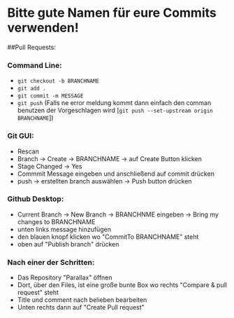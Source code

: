 # Bitte gute Namen für eure Commits verwenden!

##Pull Requests:

### Command Line:

 * ```git checkout -b BRANCHNAME```
 * ```git add .```
 * ```git commit -m MESSAGE```
 * ```git push``` 
 (Falls ne error meldung kommt dann einfach den comman benutzen der Vorgeschlagen wird [```git push --set-upstream origin BRANCHNAME```])
  
 ### Git GUI:
 * Rescan
 * Branch -> Create -> BRANCHNAME -> auf Create Button klicken
 * Stage Changed -> Yes
 * Commmit Message eingeben und anschließend auf commit drücken
 * push -> erstellten branch auswählen -> Push button drücken
 
 ### Github Desktop:
 * Current Branch -> New Branch -> BRANCHNME eingeben -> Bring my changes to BRANCHNAME
 * unten links message hinzufügen
 * den blauen knopf klicken wo "CommitTo BRANCHNAME" steht 
 * oben auf "Publish branch" drücken
 
 ### Nach einer der Schritten:
 * Das Repository "Parallax" öffnen
 * Dort, über den Files, ist eine große bunte Box wo rechts "Compare & pull request" steht
 * Title und comment nach belieben bearbeiten
 * Unten rechts dann auf "Create Pull request"
